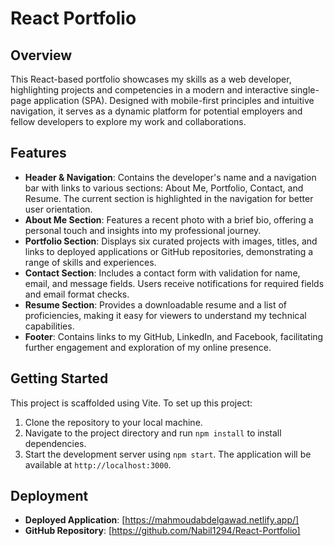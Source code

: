 # React Portfolio

## Overview

This React-based portfolio showcases my skills as a web developer, highlighting projects and competencies in a modern and interactive single-page application (SPA). Designed with mobile-first principles and intuitive navigation, it serves as a dynamic platform for potential employers and fellow developers to explore my work and collaborations.

## Features

- **Header & Navigation**: Contains the developer's name and a navigation bar with links to various sections: About Me, Portfolio, Contact, and Resume. The current section is highlighted in the navigation for better user orientation.
- **About Me Section**: Features a recent photo with a brief bio, offering a personal touch and insights into my professional journey.
- **Portfolio Section**: Displays six curated projects with images, titles, and links to deployed applications or GitHub repositories, demonstrating a range of skills and experiences.
- **Contact Section**: Includes a contact form with validation for name, email, and message fields. Users receive notifications for required fields and email format checks.
- **Resume Section**: Provides a downloadable resume and a list of proficiencies, making it easy for viewers to understand my technical capabilities.
- **Footer**: Contains links to my GitHub, LinkedIn, and Facebook, facilitating further engagement and exploration of my online presence.


## Getting Started

This project is scaffolded using Vite. To set up this project:

1. Clone the repository to your local machine.
2. Navigate to the project directory and run `npm install` to install dependencies.
3. Start the development server using `npm start`. The application will be available at `http://localhost:3000`.


## Deployment

- **Deployed Application**: [https://mahmoudabdelgawad.netlify.app/]
- **GitHub Repository**: [https://github.com/Nabil1294/React-Portfolio]
